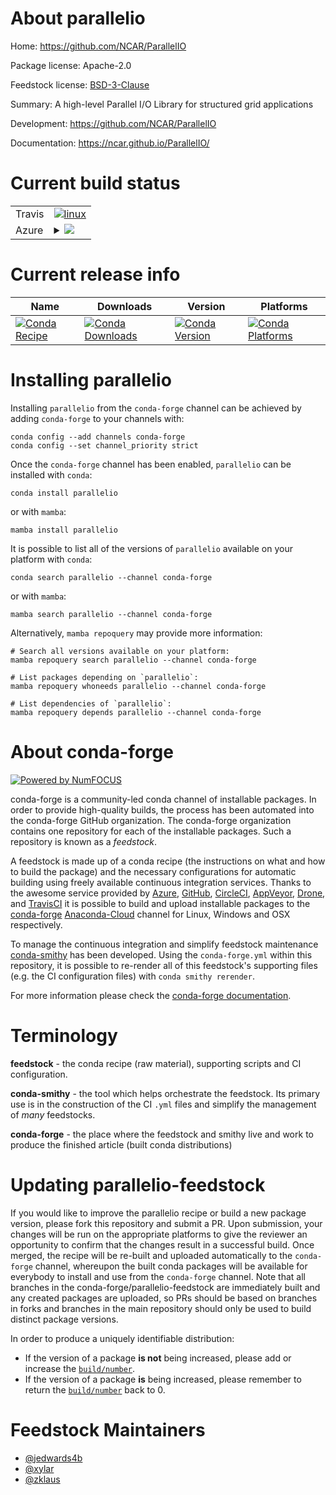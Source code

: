 About parallelio
================

Home: https://github.com/NCAR/ParallelIO

Package license: Apache-2.0

Feedstock license: [BSD-3-Clause](https://github.com/conda-forge/parallelio-feedstock/blob/main/LICENSE.txt)

Summary: A high-level Parallel I/O Library for structured grid applications

Development: https://github.com/NCAR/ParallelIO

Documentation: https://ncar.github.io/ParallelIO/

Current build status
====================


<table><tr>
    <td>Travis</td>
    <td>
      <a href="https://app.travis-ci.com/conda-forge/parallelio-feedstock">
        <img alt="linux" src="https://img.shields.io/travis/com/conda-forge/parallelio-feedstock/main.svg?label=Linux">
      </a>
    </td>
  </tr>
    
  <tr>
    <td>Azure</td>
    <td>
      <details>
        <summary>
          <a href="https://dev.azure.com/conda-forge/feedstock-builds/_build/latest?definitionId=17792&branchName=main">
            <img src="https://dev.azure.com/conda-forge/feedstock-builds/_apis/build/status/parallelio-feedstock?branchName=main">
          </a>
        </summary>
        <table>
          <thead><tr><th>Variant</th><th>Status</th></tr></thead>
          <tbody><tr>
              <td>linux_64_mpimpich</td>
              <td>
                <a href="https://dev.azure.com/conda-forge/feedstock-builds/_build/latest?definitionId=17792&branchName=main">
                  <img src="https://dev.azure.com/conda-forge/feedstock-builds/_apis/build/status/parallelio-feedstock?branchName=main&jobName=linux&configuration=linux%20linux_64_mpimpich" alt="variant">
                </a>
              </td>
            </tr><tr>
              <td>linux_64_mpiopenmpi</td>
              <td>
                <a href="https://dev.azure.com/conda-forge/feedstock-builds/_build/latest?definitionId=17792&branchName=main">
                  <img src="https://dev.azure.com/conda-forge/feedstock-builds/_apis/build/status/parallelio-feedstock?branchName=main&jobName=linux&configuration=linux%20linux_64_mpiopenmpi" alt="variant">
                </a>
              </td>
            </tr><tr>
              <td>linux_aarch64_mpimpich</td>
              <td>
                <a href="https://dev.azure.com/conda-forge/feedstock-builds/_build/latest?definitionId=17792&branchName=main">
                  <img src="https://dev.azure.com/conda-forge/feedstock-builds/_apis/build/status/parallelio-feedstock?branchName=main&jobName=linux&configuration=linux%20linux_aarch64_mpimpich" alt="variant">
                </a>
              </td>
            </tr><tr>
              <td>linux_aarch64_mpiopenmpi</td>
              <td>
                <a href="https://dev.azure.com/conda-forge/feedstock-builds/_build/latest?definitionId=17792&branchName=main">
                  <img src="https://dev.azure.com/conda-forge/feedstock-builds/_apis/build/status/parallelio-feedstock?branchName=main&jobName=linux&configuration=linux%20linux_aarch64_mpiopenmpi" alt="variant">
                </a>
              </td>
            </tr><tr>
              <td>linux_ppc64le_mpimpich</td>
              <td>
                <a href="https://dev.azure.com/conda-forge/feedstock-builds/_build/latest?definitionId=17792&branchName=main">
                  <img src="https://dev.azure.com/conda-forge/feedstock-builds/_apis/build/status/parallelio-feedstock?branchName=main&jobName=linux&configuration=linux%20linux_ppc64le_mpimpich" alt="variant">
                </a>
              </td>
            </tr><tr>
              <td>linux_ppc64le_mpiopenmpi</td>
              <td>
                <a href="https://dev.azure.com/conda-forge/feedstock-builds/_build/latest?definitionId=17792&branchName=main">
                  <img src="https://dev.azure.com/conda-forge/feedstock-builds/_apis/build/status/parallelio-feedstock?branchName=main&jobName=linux&configuration=linux%20linux_ppc64le_mpiopenmpi" alt="variant">
                </a>
              </td>
            </tr><tr>
              <td>osx_64_mpimpich</td>
              <td>
                <a href="https://dev.azure.com/conda-forge/feedstock-builds/_build/latest?definitionId=17792&branchName=main">
                  <img src="https://dev.azure.com/conda-forge/feedstock-builds/_apis/build/status/parallelio-feedstock?branchName=main&jobName=osx&configuration=osx%20osx_64_mpimpich" alt="variant">
                </a>
              </td>
            </tr><tr>
              <td>osx_64_mpiopenmpi</td>
              <td>
                <a href="https://dev.azure.com/conda-forge/feedstock-builds/_build/latest?definitionId=17792&branchName=main">
                  <img src="https://dev.azure.com/conda-forge/feedstock-builds/_apis/build/status/parallelio-feedstock?branchName=main&jobName=osx&configuration=osx%20osx_64_mpiopenmpi" alt="variant">
                </a>
              </td>
            </tr><tr>
              <td>osx_arm64_mpimpich</td>
              <td>
                <a href="https://dev.azure.com/conda-forge/feedstock-builds/_build/latest?definitionId=17792&branchName=main">
                  <img src="https://dev.azure.com/conda-forge/feedstock-builds/_apis/build/status/parallelio-feedstock?branchName=main&jobName=osx&configuration=osx%20osx_arm64_mpimpich" alt="variant">
                </a>
              </td>
            </tr><tr>
              <td>osx_arm64_mpiopenmpi</td>
              <td>
                <a href="https://dev.azure.com/conda-forge/feedstock-builds/_build/latest?definitionId=17792&branchName=main">
                  <img src="https://dev.azure.com/conda-forge/feedstock-builds/_apis/build/status/parallelio-feedstock?branchName=main&jobName=osx&configuration=osx%20osx_arm64_mpiopenmpi" alt="variant">
                </a>
              </td>
            </tr>
          </tbody>
        </table>
      </details>
    </td>
  </tr>
</table>

Current release info
====================

| Name | Downloads | Version | Platforms |
| --- | --- | --- | --- |
| [![Conda Recipe](https://img.shields.io/badge/recipe-parallelio-green.svg)](https://anaconda.org/conda-forge/parallelio) | [![Conda Downloads](https://img.shields.io/conda/dn/conda-forge/parallelio.svg)](https://anaconda.org/conda-forge/parallelio) | [![Conda Version](https://img.shields.io/conda/vn/conda-forge/parallelio.svg)](https://anaconda.org/conda-forge/parallelio) | [![Conda Platforms](https://img.shields.io/conda/pn/conda-forge/parallelio.svg)](https://anaconda.org/conda-forge/parallelio) |

Installing parallelio
=====================

Installing `parallelio` from the `conda-forge` channel can be achieved by adding `conda-forge` to your channels with:

```
conda config --add channels conda-forge
conda config --set channel_priority strict
```

Once the `conda-forge` channel has been enabled, `parallelio` can be installed with `conda`:

```
conda install parallelio
```

or with `mamba`:

```
mamba install parallelio
```

It is possible to list all of the versions of `parallelio` available on your platform with `conda`:

```
conda search parallelio --channel conda-forge
```

or with `mamba`:

```
mamba search parallelio --channel conda-forge
```

Alternatively, `mamba repoquery` may provide more information:

```
# Search all versions available on your platform:
mamba repoquery search parallelio --channel conda-forge

# List packages depending on `parallelio`:
mamba repoquery whoneeds parallelio --channel conda-forge

# List dependencies of `parallelio`:
mamba repoquery depends parallelio --channel conda-forge
```


About conda-forge
=================

[![Powered by
NumFOCUS](https://img.shields.io/badge/powered%20by-NumFOCUS-orange.svg?style=flat&colorA=E1523D&colorB=007D8A)](https://numfocus.org)

conda-forge is a community-led conda channel of installable packages.
In order to provide high-quality builds, the process has been automated into the
conda-forge GitHub organization. The conda-forge organization contains one repository
for each of the installable packages. Such a repository is known as a *feedstock*.

A feedstock is made up of a conda recipe (the instructions on what and how to build
the package) and the necessary configurations for automatic building using freely
available continuous integration services. Thanks to the awesome service provided by
[Azure](https://azure.microsoft.com/en-us/services/devops/), [GitHub](https://github.com/),
[CircleCI](https://circleci.com/), [AppVeyor](https://www.appveyor.com/),
[Drone](https://cloud.drone.io/welcome), and [TravisCI](https://travis-ci.com/)
it is possible to build and upload installable packages to the
[conda-forge](https://anaconda.org/conda-forge) [Anaconda-Cloud](https://anaconda.org/)
channel for Linux, Windows and OSX respectively.

To manage the continuous integration and simplify feedstock maintenance
[conda-smithy](https://github.com/conda-forge/conda-smithy) has been developed.
Using the ``conda-forge.yml`` within this repository, it is possible to re-render all of
this feedstock's supporting files (e.g. the CI configuration files) with ``conda smithy rerender``.

For more information please check the [conda-forge documentation](https://conda-forge.org/docs/).

Terminology
===========

**feedstock** - the conda recipe (raw material), supporting scripts and CI configuration.

**conda-smithy** - the tool which helps orchestrate the feedstock.
                   Its primary use is in the construction of the CI ``.yml`` files
                   and simplify the management of *many* feedstocks.

**conda-forge** - the place where the feedstock and smithy live and work to
                  produce the finished article (built conda distributions)


Updating parallelio-feedstock
=============================

If you would like to improve the parallelio recipe or build a new
package version, please fork this repository and submit a PR. Upon submission,
your changes will be run on the appropriate platforms to give the reviewer an
opportunity to confirm that the changes result in a successful build. Once
merged, the recipe will be re-built and uploaded automatically to the
`conda-forge` channel, whereupon the built conda packages will be available for
everybody to install and use from the `conda-forge` channel.
Note that all branches in the conda-forge/parallelio-feedstock are
immediately built and any created packages are uploaded, so PRs should be based
on branches in forks and branches in the main repository should only be used to
build distinct package versions.

In order to produce a uniquely identifiable distribution:
 * If the version of a package **is not** being increased, please add or increase
   the [``build/number``](https://docs.conda.io/projects/conda-build/en/latest/resources/define-metadata.html#build-number-and-string).
 * If the version of a package **is** being increased, please remember to return
   the [``build/number``](https://docs.conda.io/projects/conda-build/en/latest/resources/define-metadata.html#build-number-and-string)
   back to 0.

Feedstock Maintainers
=====================

* [@jedwards4b](https://github.com/jedwards4b/)
* [@xylar](https://github.com/xylar/)
* [@zklaus](https://github.com/zklaus/)

